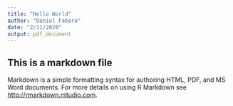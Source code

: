 ```yaml
---
title: "Hello World"
author: "Daniel Fabara"
date: "2/11/2020"
output: pdf_document
---
```


## This is a markdown file

Markdown is a simple formatting syntax for authoring HTML, PDF, and MS Word documents. For more details on using R Markdown see <http://rmarkdown.rstudio.com>.
